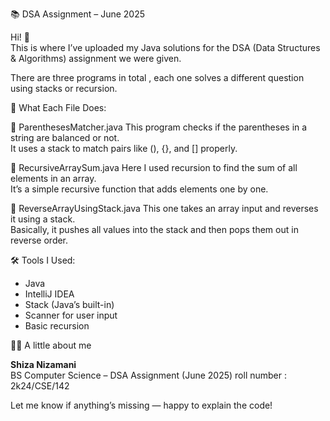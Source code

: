 📚 DSA Assignment – June 2025

Hi! 👋  
This is where I’ve uploaded my Java solutions for the DSA (Data Structures & Algorithms) assignment we were given.

There are three programs in total , each one solves a different question using stacks or recursion.



 🔎 What Each File Does:

 🧩 ParenthesesMatcher.java
This program checks if the parentheses in a string are balanced or not.  
It uses a stack to match pairs like (), {}, and [] properly.

 🔁 RecursiveArraySum.java
Here I used recursion to find the sum of all elements in an array.  
It’s a simple recursive function that adds elements one by one.

 🔄 ReverseArrayUsingStack.java
This one takes an array input and reverses it using a stack.  
Basically, it pushes all values into the stack and then pops them out in reverse order.



 🛠 Tools I Used:

- Java
- IntelliJ IDEA
- Stack (Java’s built-in)
- Scanner for user input
- Basic recursion



 👩‍💻 A little about me

**Shiza Nizamani**  
BS Computer Science – DSA Assignment (June 2025)
roll number : 2k24/CSE/142


Let me know if anything’s missing — happy to explain the code!




